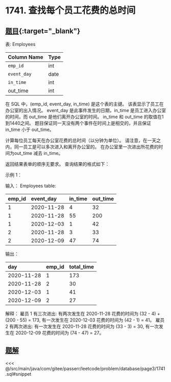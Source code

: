 # 1741. 查找每个员工花费的总时间
## [题目](https://leetcode.cn/problems/find-total-time-spent-by-each-employee/){:target="_blank"}

表: Employees

| Column Name | Type |
|:------------|:-----|
| `emp_id`    | int  |
| `event_day` | date |
| `in_time`   | int  |
| out_time    | int  |

在 SQL 中，(emp_id, event_day, in_time) 是这个表的主键。
该表显示了员工在办公室的出入情况。
event_day 是此事件发生的日期，in_time 是员工进入办公室的时间，而 out_time 是他们离开办公室的时间。
in_time 和 out_time 的取值在1到1440之间。
题目保证同一天没有两个事件在时间上是相交的，并且保证 in_time 小于 out_time。

计算每位员工每天在办公室花费的总时间（以分钟为单位）。 请注意，在一天之内，同一员工是可以多次进入和离开办公室的。
在办公室里一次进出所花费的时间为out_time 减去 in_time。

返回结果表单的顺序无要求。
查询结果的格式如下：

示例 1：

输入：
Employees table:

| emp_id | event_day  | in_time | out_time |
|:-------|:-----------|:--------|:---------|
| 1      | 2020-11-28 | 4       | 32       |
| 1      | 2020-11-28 | 55      | 200      |
| 1      | 2020-12-03 | 1       | 42       |
| 2      | 2020-11-28 | 3       | 33       |
| 2      | 2020-12-09 | 47      | 74       |

输出：

| day        | emp_id | total_time |
|:-----------|:-------|:-----------|
| 2020-11-28 | 1      | 173        |
| 2020-11-28 | 2      | 30         |
| 2020-12-03 | 1      | 41         |
| 2020-12-09 | 2      | 27         |

解释：
雇员 1 有三次进出: 有两次发生在 2020-11-28 花费的时间为 (32 - 4) + (200 - 55) = 173, 有一次发生在 2020-12-03
花费的时间为 (42 - 1) = 41。
雇员 2 有两次进出: 有一次发生在 2020-11-28 花费的时间为 (33 - 3) = 30, 有一次发生在 2020-12-09 花费的时间为 (74 - 47) =
27。

## [题解](https://github.com/PasseRR/JavaLeetCode/blob/master/src/main/java/com/gitee/passerr/leetcode/problem/database/page3/1741.sql)

<<< @/src/main/java/com/gitee/passerr/leetcode/problem/database/page3/1741.sql#snippet
